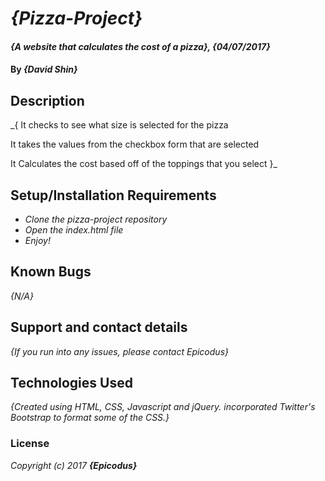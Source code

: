 # _{Pizza-Project}_

#### _{A website that calculates the cost of a pizza}, {04/07/2017}_

#### By _**{David Shin}**_

## Description

_{
  It checks to see what size is selected for the pizza

  It takes the values from the checkbox form that are selected

  It Calculates the cost based off of the toppings that you select
}_

## Setup/Installation Requirements

* _Clone the pizza-project repository_
* _Open the index.html file_
* _Enjoy!_

## Known Bugs

_{N/A}_

## Support and contact details

_{If you run into any issues, please contact Epicodus}_

## Technologies Used

_{Created using HTML, CSS, Javascript and jQuery. incorporated Twitter's Bootstrap to format some of the CSS.}_

### License

*Copyright (c) 2017 **_{Epicodus}_***
